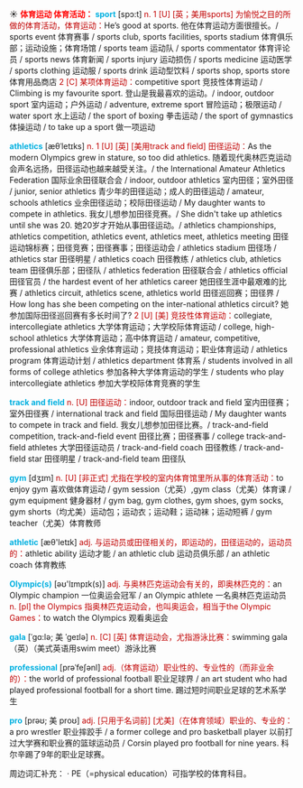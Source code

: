 ☀ <font color="red">**体育运动 体育活动：**</font>
<font color="sky blue">**sport**</font> [spɔ:t] 
<font color="#c00000">n. 1 [U] [英；美用sports] 为愉悦之目的所做的体育活动，体育运动：</font>He’s good at sports. 他在体育运动方面很擅长。/ sports event 体育赛事 / sports club, sports facilities, sports stadium 体育俱乐部；运动设施；体育场馆 / sports team 运动队 / sports commentator 体育评论员 / sports news 体育新闻 / sports injury 运动损伤 / sports medicine 运动医学 / sports clothing 运动服 / sports drink 运动型饮料 / sports shop, sports store 体育用品商店 <font color="#c00000">2 [C] 某项体育运动：</font>competitive sport 竞技性体育运动 / Climbing is my favourite sport. 登山是我最喜欢的运动。/ indoor, outdoor sport 室内运动；户外运动 / adventure, extreme sport 冒险运动；极限运动 / water sport 水上运动 / the sport of boxing 拳击运动 / the sport of gymnastics 体操运动 / to take up a sport 做一项运动
           
<font color="sky blue">**athletics**</font> [æθˈletɪks]
<font color="#c00000">n. 1 [U] [英] [美用track and field] 田径运动：</font>As the modern Olympics grew in stature, so too did athletics. 随着现代奥林匹克运动会声名远扬，田径运动也越来越受关注。/ the International Amateur Athletics Federation 国际业余田径联合会 / indoor, outdoor athletics 室内田径；室外田径 / junior, senior athletics 青少年的田径运动；成人的田径运动 / amateur, schools athletics 业余田径运动；校际田径运动 / My daughter wants to compete in athletics. 我女儿想参加田径竞赛。/ She didn't take up athletics until she was 20. 她20岁才开始从事田径运动。/ athletics championships, athletics competition, athletics event, athletics meet, athletics meeting 田径运动锦标赛；田径竞赛；田径赛事；田径运动会 / athletics stadium 田径场 / athletics star 田径明星 / athletics coach 田径教练 / athletics club, athletics team 田径俱乐部；田径队 / athletics federation 田径联合会 / athletics official 田径官员 / the hardest event of her athletics career 她田径生涯中最艰难的比赛 / athletics circuit, athletics scene, athletics world 田径巡回赛；田径界 / How long has she been competing on the inter-national athletics circuit? 她参加国际田径巡回赛有多长时间了? <font color="#c00000">2 [U] [美] 竞技性体育运动：</font>collegiate, intercollegiate athletics 大学体育运动；大学校际体育运动 / college, high-school athletics 大学体育运动；高中体育运动 / amateur, competitive, professional athletics 业余体育运动；竞技体育运动；职业体育运动 / athletics program 体育运动计划 / athletics department 体育系 / students involved in all forms of college athletics 参加各种大学体育运动的学生 / students who play intercollegiate athletics 参加大学校际体育竞赛的学生
           
<font color="sky blue">**track and field**</font>
<font color="#c00000">n. [U] 田径运动：</font>indoor, outdoor track and field 室内田径赛；室外田径赛 / international track and field 国际田径运动 / My daughter wants to compete in track and field. 我女儿想参加田径比赛。/ track-and-field competition, track-and-field event 田径比赛；田径赛事 / college track-and-field athletes 大学田径运动员 / track-and-field coach 田径教练 / track-and-field star 田径明星 / track-and-field team 田径队

<font color="sky blue">**gym**</font> [dӡɪm] 
<font color="#c00000">n. [U] [非正式] 尤指在学校的室内体育馆里所从事的体育活动：</font>to enjoy gym 喜欢做体育运动 / gym session（尤英）,gym class（尤美）体育课 / gym equipment 健身器材 / gym bag, gym clothes, gym shoes, gym socks, gym shorts（均尤美）运动包；运动衣；运动鞋；运动袜；运动短裤 / gym teacher（尤美）体育教师

<font color="sky blue">**athletic**</font> [æθ'letɪk] 
<font color="#c00000">adj. 与运动员或田径相关的，即运动的，田径运动的，运动员的：</font>athletic ability 运动才能 / an athletic club 运动员俱乐部 / an athletic coach 体育教练

<font color="sky blue">**Olympic(s)**</font> [əʊ'lɪmpɪk(s)] 
<font color="#c00000">adj. 与奥林匹克运动会有关的，即奥林匹克的：</font>an Olympic champion 一位奥运会冠军 / an Olympic athlete 一名奥林匹克运动员 <font color="#c00000">n. [pl] the Olympics 指奥林匹克运动会，也叫奥运会，相当于the Olympic Games：</font>to watch the Olympics 观看奥运会 
           
<font color="sky blue">**gala**</font> [ˈgɑ:lə; 美 ˈgeɪlə]
<font color="#c00000">n. [C] [英] 体育运动会，尤指游泳比赛：</font>swimming gala（英）（美式英语用swim meet）游泳比赛
           
<font color="sky blue">**professional**</font> [prəˈfeʃənl]
<font color="#c00000">adj.（体育运动）职业性的、专业性的（而非业余的）：</font>the world of professional football 职业足球界 / an art student who had played professional football for a short time. 踢过短时间职业足球的艺术系学生

<font color="sky blue">**pro**</font> [prəʊ; 美 proʊ]
<font color="#c00000">adj. [只用于名词前] [尤美]（在体育领域）职业的、专业的：</font>a pro wrestler 职业摔跤手 / a former college and pro basketball player 以前打过大学赛和职业赛的篮球运动员 / Corsin played pro football for nine years. 科尔辛踢了9年的职业足球赛。

周边词汇补充：
· PE（=physical education）可指学校的体育科目。
